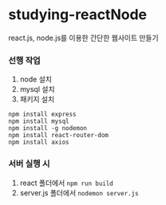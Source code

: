 # studying-reactNode
react.js, node.js를 이용한 간단한 웹사이트 만들기

### 선행 작업
1. node 설치
2. mysql 설치
3. 패키지 설치
```
npm install express
npm install mysql
npm install -g nodemon
npm install react-router-dom
npm install axios
```

### 서버 실행 시 
1. react 폴더에서 ```npm run build``` 
2. server.js 폴더에서 ```nodemon server.js``` 
